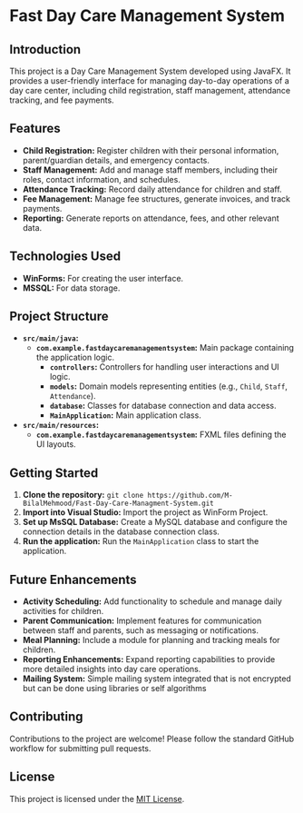 # Fast Day Care Management System

## Introduction

This project is a Day Care Management System developed using JavaFX. It provides a user-friendly interface for managing day-to-day operations of a day care center, including child registration, staff management, attendance tracking, and fee payments.

## Features

- **Child Registration:**  Register children with their personal information, parent/guardian details, and emergency contacts.
- **Staff Management:** Add and manage staff members, including their roles, contact information, and schedules.
- **Attendance Tracking:**  Record daily attendance for children and staff.
- **Fee Management:**  Manage fee structures, generate invoices, and track payments.
- **Reporting:** Generate reports on attendance, fees, and other relevant data.

## Technologies Used

- **WinForms:** For creating the user interface.
- **MSSQL:** For data storage.

## Project Structure

- **`src/main/java`:**
    - **`com.example.fastdaycaremanagementsystem`:**  Main package containing the application logic.
        - **`controllers`:** Controllers for handling user interactions and UI logic.
        - **`models`:** Domain models representing entities (e.g., `Child`, `Staff`, `Attendance`).
        - **`database`:** Classes for database connection and data access.
        - **`MainApplication`:** Main application class.
- **`src/main/resources`:**
    - **`com.example.fastdaycaremanagementsystem`:**  FXML files defining the UI layouts.

## Getting Started

1. **Clone the repository:** `git clone https://github.com/M-BilalMehmood/Fast-Day-Care-Managment-System.git`
2. **Import into Visual Studio:** Import the project as WinForm Project.
3. **Set up MsSQL Database:** Create a MySQL database and configure the connection details in the database connection class.
4. **Run the application:** Run the `MainApplication` class to start the application.

## Future Enhancements

- **Activity Scheduling:** Add functionality to schedule and manage daily activities for children.
- **Parent Communication:** Implement features for communication between staff and parents, such as messaging or notifications.
- **Meal Planning:**  Include a module for planning and tracking meals for children.
- **Reporting Enhancements:**  Expand reporting capabilities to provide more detailed insights into day care operations.
- **Mailing System:** Simple mailing system integrated that is not encrypted but can be done using libraries or self algorithms

## Contributing

Contributions to the project are welcome! Please follow the standard GitHub workflow for submitting pull requests.

## License

This project is licensed under the [MIT License](LICENSE).
